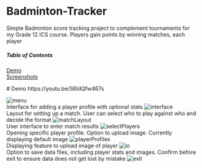 # Badminton-Tracker
Simple Badminton score tracking project to complement tournaments for my Grade 12 ICS course. Players gain points by winning matches, each player

##### Table of Contents  
[Demo](#headers)  
[Screenshots](#screenshots)  
  
<a name="headers"/>
# Demo  
https://youtu.be/S6ldQfw467s

![menu](https://cdn.discordapp.com/attachments/799791712993673236/799791764999110666/unknown.png)  
Interface for adding a player profile with optional stats
![interface](https://cdn.discordapp.com/attachments/799791712993673236/799792353610432522/unknown.png)  
Layout for setting up a match. User can select who to play against who and decide the format
![matchLayout](https://cdn.discordapp.com/attachments/799791712993673236/799792714832674816/unknown.png)  
User interface to enter match results
![selectPlayers](https://cdn.discordapp.com/attachments/799791712993673236/799793457002446878/unknown.png)  
Opening specific player profile. Option to upload image. Currently displaying default image
![playerProfiles](https://cdn.discordapp.com/attachments/799791712993673236/799793537360068648/unknown.png)  
Displaying feature to upload image of player
![io](https://cdn.discordapp.com/attachments/799791712993673236/799793585787633695/unknown.png)  
Option to save data files, including player stats and images. Confirm before exit to ensure data does not get lost by mistake
![exit](https://cdn.discordapp.com/attachments/799791712993673236/799792852237680670/unknown.png)  
